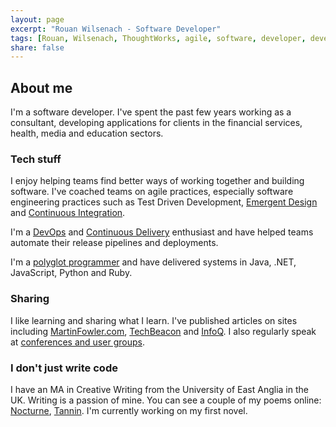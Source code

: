 ```yaml
---
layout: page
excerpt: "Rouan Wilsenach - Software Developer"
tags: [Rouan, Wilsenach, ThoughtWorks, agile, software, developer, development, continuous, delivery]
share: false
---
```


<h2>About me</h2>

I'm a software developer. I've spent the past few years working as a consultant, developing applications for clients in the financial services, health, media and education sectors.

### Tech stuff

I enjoy helping teams find better ways of working together and building software. I've coached teams on agile practices, especially software engineering practices such as Test Driven Development, [Emergent Design](http://www.slideshare.net/rouanw/emergent-design-cakes-showers-and-electricians) and [Continuous Integration](http://www.slideshare.net/rouanw/continuous-integration-51794067).

I'm a [DevOps](http://martinfowler.com/bliki/DevOpsCulture.html) and [Continuous Delivery](http://www.slideshare.net/rouanw/lets-release-it-an-intro-to-continuous-delivery) enthusiast and have helped teams automate their release pipelines and deployments.

I'm a [polyglot programmer](http://thoughtworks.github.io/p2/issue09/hire-polyglot/) and have delivered systems in Java, .NET, JavaScript, Python and Ruby.

### Sharing

I like learning and sharing what I learn. I've published articles on sites including [MartinFowler.com](http://martinfowler.com/bliki/DevOpsCulture.html), [TechBeacon](http://techbeacon.com/running-gauntlet-setting-your-first-deployment-pipeline) and [InfoQ](http://www.infoq.com/articles/guide-to-better-css). I also regularly speak at [conferences and user groups](/talks).

### I don't just write code

I have an MA in Creative Writing from the University of East Anglia in the UK. Writing is a passion of mine. You can see a couple of my poems online: [Nocturne](http://www.newwriting.net/student_writing/nocturne/), [Tannin](http://www.newwriting.net/student_writing/tannin/). I'm currently working on my first novel.
